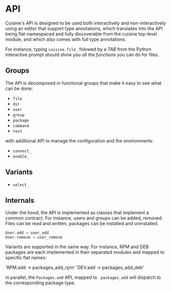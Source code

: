# API

Cuisine's API is designed to be used both interactively and non-interactively
using an editor that support type annotations, which translates into the API
being flat-namespaced and fully discoverable from the cuisine top-level module,
and which also comes with full type annotations.

For instance, typing `cuisine.file_`  folowed by a *TAB* from the Python
interactive prompt should show you *all the functions* you can do for files.


## Groups

The API is decomposed in functional groups that make it easy to see what
can be done:

- `file`
- `dir`
- `user`
- `group`
- `package`
- `command`
- `text`

with additional API to manage the configuration and the environments:

- `connect_`
- `enable_`

## Variants

- `select_`

## Internals

Under the hood, the API is implemented as classes that implement a common contract.
For instance, users and groups can be added, removed. Files can be read and written,
packages can be installed and uninstalled.

```
User.add → user_add
User.remove → user_remove
```

Variants are supported in the same way. For instance, RPM and DEB packages
are each implemented in their separated modules and mapped to specific
flat names:

'RPM.add → packages_add_rpm'
'DEV.add → packages_add_deb'

in parallel, the `Packages.add` API, mapped to ` packages_add` will dispatch
to the corresponding package type.

